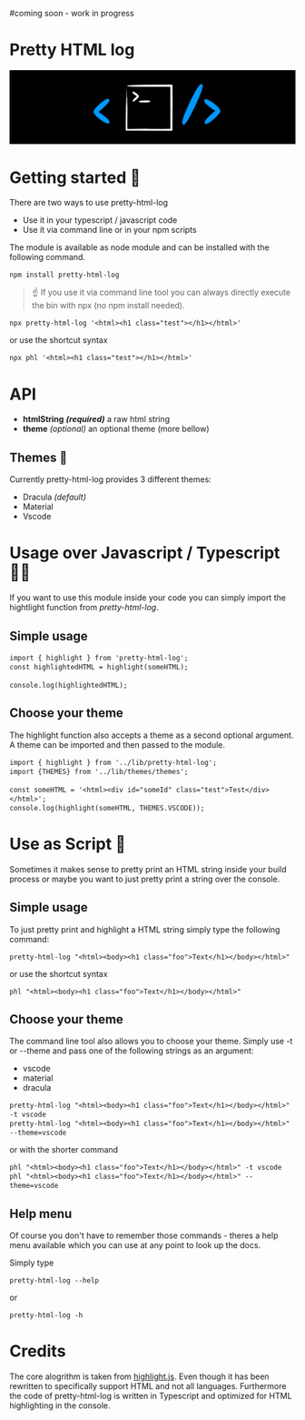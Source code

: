 #coming soon - work in progress

# Pretty HTML log

![Logo](https://raw.githubusercontent.com/kreuzerk/pretty-html-log/master/assets/phl-logo-black.png)

# Getting started 🚀

There are two ways to use pretty-html-log

- Use it in your typescript / javascript code
- Use it via command line or in your npm scripts

The module is available as node module and can
be installed with the following command.

```
npm install pretty-html-log
```

> ☝️ If you use it via command line tool you can always directly execute
> the bin with npx (no npm install needed).

```
npx pretty-html-log '<html><h1 class="test"></h1></html>'
```

or use the shortcut syntax

```
npx phl '<html><h1 class="test"></h1></html>'
```

# API

- **htmlString** **_(required)_** a raw html string
- **theme** _(optional)_ an optional theme (more bellow)

## Themes 🎨

Currently pretty-html-log provides 3 different themes:

- Dracula _(default)_
- Material
- Vscode

# Usage over Javascript / Typescript 👨‍💻

If you want to use this module inside your code you can simply import the hightlight function from
_pretty-html-log_.

## Simple usage

```
import { highlight } from 'pretty-html-log';
const highlightedHTML = highlight(someHTML);

console.log(highlightedHTML);
```

## Choose your theme

The highlight function also accepts a theme as a second optional argument.
A theme can be imported and then passed to the module.

```
import { highlight } from '../lib/pretty-html-log';
import {THEMES} from '../lib/themes/themes';

const someHTML = '<html><div id="someId" class="test">Test</div></html>';
console.log(highlight(someHTML, THEMES.VSCODE));
```

# Use as Script 📜

Sometimes it makes sense to pretty print an HTML string inside your build process
or maybe you want to just pretty print a string over the console.

## Simple usage

To just pretty print and highlight a HTML string simply type the following command:

```
pretty-html-log "<html><body><h1 class="foo">Text</h1></body></html>"
```

or use the shortcut syntax

```
phl "<html><body><h1 class="foo">Text</h1></body></html>"
```

## Choose your theme

The command line tool also allows you to choose your theme. Simply use -t or --theme and pass
one of the following strings as an argument:

- vscode
- material
- dracula

```
pretty-html-log "<html><body><h1 class="foo">Text</h1></body></html>" -t vscode
pretty-html-log "<html><body><h1 class="foo">Text</h1></body></html>" --theme=vscode
```

or with the shorter command

```
phl "<html><body><h1 class="foo">Text</h1></body></html>" -t vscode
phl "<html><body><h1 class="foo">Text</h1></body></html>" --theme=vscode
```

## Help menu

Of course you don't have to remember those commands - theres a help menu available which you
can use at any point to look up the docs.

Simply type

```
pretty-html-log --help
```

or

```
pretty-html-log -h
```

# Credits

The core alogrithm is taken from [highlight.js](https://github.com/highlightjs/highlight.js).
Even though it has been rewritten to specifically support HTML and not all languages.
Furthermore the code of pretty-html-log is written in Typescript and optimized for HTML highlighting in the console.
